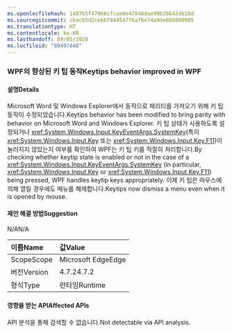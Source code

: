 ```yaml
---
ms.openlocfilehash: 1487b5f47966cfcae0e47848dae99b39b42db18d
ms.sourcegitcommit: cbacb5d2cebbf044547f6af6e74a9de866800985
ms.translationtype: HT
ms.contentlocale: ko-KR
ms.lasthandoff: 09/05/2020
ms.locfileid: "89497440"
---
```

### <a name="keytips-behavior-improved-in-wpf"></a><span data-ttu-id="11add-101">WPF의 향상된 키 팁 동작</span><span class="sxs-lookup"><span data-stu-id="11add-101">Keytips behavior improved in WPF</span></span>

#### <a name="details"></a><span data-ttu-id="11add-102">설명</span><span class="sxs-lookup"><span data-stu-id="11add-102">Details</span></span>

<span data-ttu-id="11add-103">Microsoft Word 및 Windows Explorer에서 동작으로 패리티를 가져오기 위해 키 팁 동작이 수정되었습니다.</span><span class="sxs-lookup"><span data-stu-id="11add-103">Keytips behavior has been modified to bring parity with behavior on Microsoft Word and Windows Explorer.</span></span> <span data-ttu-id="11add-104">키 팁 상태가 사용하도록 설정되거나 <xref:System.Windows.Input.KeyEventArgs.SystemKey>(특히 <xref:System.Windows.Input.Key> 또는 <xref:System.Windows.Input.Key.F11>)이 눌러지지 않았는지 여부를 확인하여 WPF는 키 팁 키를 적절히 처리합니다.</span><span class="sxs-lookup"><span data-stu-id="11add-104">By checking whether keytip state is enabled or not in the case of a <xref:System.Windows.Input.KeyEventArgs.SystemKey> (in particular, <xref:System.Windows.Input.Key> or <xref:System.Windows.Input.Key.F11>) being pressed, WPF handles keytip keys appropriately.</span></span> <span data-ttu-id="11add-105">이제 키 팁은 마우스에 의해 열릴 경우에도 메뉴를 해제합니다.</span><span class="sxs-lookup"><span data-stu-id="11add-105">Keytips now dismiss a menu even when it is opened by mouse.</span></span>

#### <a name="suggestion"></a><span data-ttu-id="11add-106">제안 해결 방법</span><span class="sxs-lookup"><span data-stu-id="11add-106">Suggestion</span></span>

<span data-ttu-id="11add-107">N/A</span><span class="sxs-lookup"><span data-stu-id="11add-107">N/A</span></span>

| <span data-ttu-id="11add-108">이름</span><span class="sxs-lookup"><span data-stu-id="11add-108">Name</span></span>    | <span data-ttu-id="11add-109">값</span><span class="sxs-lookup"><span data-stu-id="11add-109">Value</span></span>       |
|:--------|:------------|
| <span data-ttu-id="11add-110">Scope</span><span class="sxs-lookup"><span data-stu-id="11add-110">Scope</span></span>   |<span data-ttu-id="11add-111">Microsoft Edge</span><span class="sxs-lookup"><span data-stu-id="11add-111">Edge</span></span>|
|<span data-ttu-id="11add-112">버전</span><span class="sxs-lookup"><span data-stu-id="11add-112">Version</span></span>|<span data-ttu-id="11add-113">4.7.2</span><span class="sxs-lookup"><span data-stu-id="11add-113">4.7.2</span></span>|
|<span data-ttu-id="11add-114">형식</span><span class="sxs-lookup"><span data-stu-id="11add-114">Type</span></span>|<span data-ttu-id="11add-115">런타임</span><span class="sxs-lookup"><span data-stu-id="11add-115">Runtime</span></span>|

#### <a name="affected-apis"></a><span data-ttu-id="11add-116">영향을 받는 API</span><span class="sxs-lookup"><span data-stu-id="11add-116">Affected APIs</span></span>

<span data-ttu-id="11add-117">API 분석을 통해 검색할 수 없습니다.</span><span class="sxs-lookup"><span data-stu-id="11add-117">Not detectable via API analysis.</span></span>

<!--

#### Affected APIs

Not detectable via API analysis.

-->

